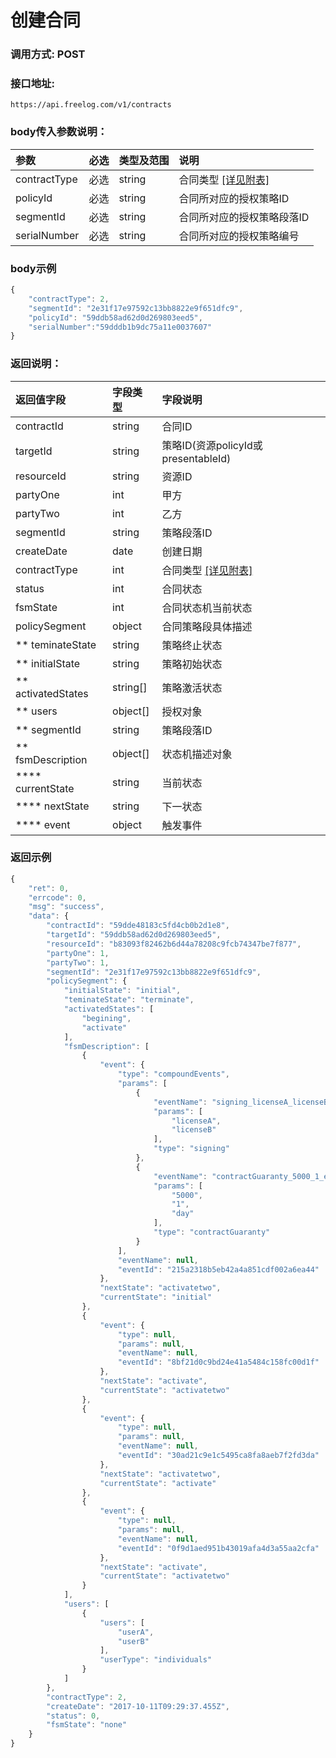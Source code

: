 # 创建合同


### 调用方式: POST

### 接口地址:

```
https://api.freelog.com/v1/contracts
```

### body传入参数说明：

| 参数 | 必选 | 类型及范围 | 说明 |
| :--- | :--- | :--- | :--- |
|contractType|必选|string|合同类型  [[详见附表]][合同类型]
|policyId|必选|string|合同所对应的授权策略ID
|segmentId|必选|string|合同所对应的授权策略段落ID
|serialNumber|必选|string|合同所对应的授权策略编号


### body示例

```js
{
    "contractType": 2,
    "segmentId": "2e31f17e97592c13bb8822e9f651dfc9",
    "policyId": "59ddb58ad62d0d269803eed5",
    "serialNumber":"59dddb1b9dc75a11e0037607"
}
```

### 返回说明：

| 返回值字段 | 字段类型 | 字段说明 |
| :--- | :--- | :--- |
| contractId | string | 合同ID
| targetId | string | 策略ID(资源policyId或presentableId)
| resourceId | string | 资源ID
| partyOne | int | 甲方
| partyTwo | int | 乙方
| segmentId | string | 策略段落ID
| createDate | date | 创建日期
| contractType | int | 合同类型 [[详见附表]][合同类型] |
| status | int | 合同状态
| fsmState | int | 合同状态机当前状态
| policySegment | object | 合同策略段具体描述
| ** teminateState | string | 策略终止状态
| ** initialState | string | 策略初始状态
| ** activatedStates | string[] | 策略激活状态
| ** users | object[] | 授权对象
| ** segmentId | string| 策略段落ID
| ** fsmDescription | object[] | 状态机描述对象
| **** currentState | string| 当前状态
| **** nextState | string| 下一状态
| **** event | object| 触发事件


### 返回示例

```js
{
    "ret": 0,
    "errcode": 0,
    "msg": "success",
    "data": {
        "contractId": "59dde48183c5fd4cb0b2d1e8",
        "targetId": "59ddb58ad62d0d269803eed5",
        "resourceId": "b83093f82462b6d44a78208c9fcb74347be7f877",
        "partyOne": 1,
        "partyTwo": 1,
        "segmentId": "2e31f17e97592c13bb8822e9f651dfc9",
        "policySegment": {
            "initialState": "initial",
            "teminateState": "terminate",
            "activatedStates": [
                "begining",
                "activate"
            ],
            "fsmDescription": [
                {
                    "event": {
                        "type": "compoundEvents",
                        "params": [
                            {
                                "eventName": "signing_licenseA_licenseB",
                                "params": [
                                    "licenseA",
                                    "licenseB"
                                ],
                                "type": "signing"
                            },
                            {
                                "eventName": "contractGuaranty_5000_1_event",
                                "params": [
                                    "5000",
                                    "1",
                                    "day"
                                ],
                                "type": "contractGuaranty"
                            }
                        ],
                        "eventName": null,
                        "eventId": "215a2318b5eb42a4a851cdf002a6ea44"
                    },
                    "nextState": "activatetwo",
                    "currentState": "initial"
                },
                {
                    "event": {
                        "type": null,
                        "params": null,
                        "eventName": null,
                        "eventId": "8bf21d0c9bd24e41a5484c158fc00d1f"
                    },
                    "nextState": "activate",
                    "currentState": "activatetwo"
                },
                {
                    "event": {
                        "type": null,
                        "params": null,
                        "eventName": null,
                        "eventId": "30ad21c9e1c5495ca8fa8aeb7f2fd3da"
                    },
                    "nextState": "activatetwo",
                    "currentState": "activate"
                },
                {
                    "event": {
                        "type": null,
                        "params": null,
                        "eventName": null,
                        "eventId": "0f9d1aed951b43019afa4d3a55aa2cfa"
                    },
                    "nextState": "activate",
                    "currentState": "activatetwo"
                }
            ],
            "users": [
                {
                    "users": [
                        "userA",
                        "userB"
                    ],
                    "userType": "individuals"
                }
            ]
        },
        "contractType": 2,
        "createDate": "2017-10-11T09:29:37.455Z",
        "status": 0,
        "fsmState": "none"
    }
}
```

[合同类型]: http://localhost:4000/附表/合同类型.html "合同类型"
